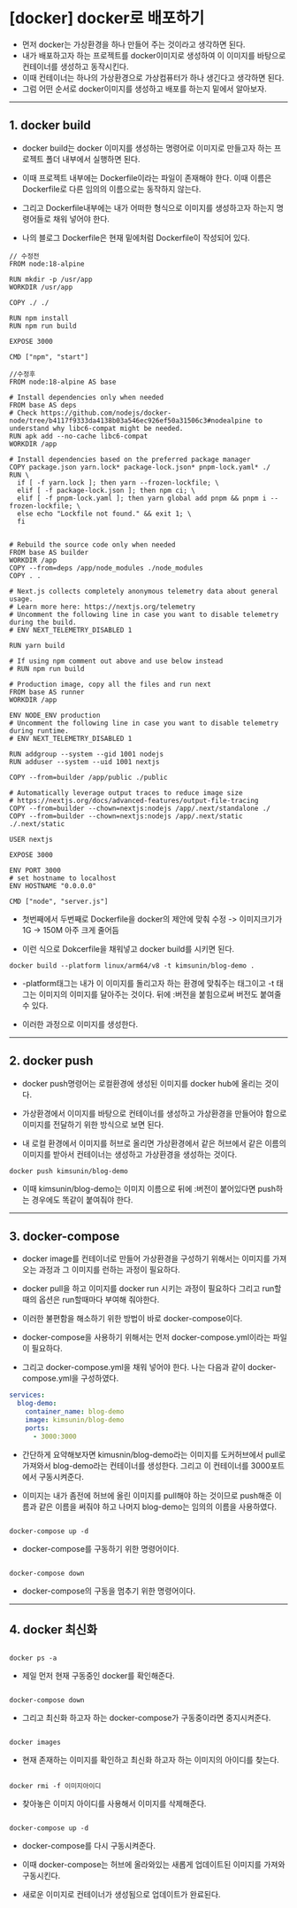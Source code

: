 # [docker] docker로 배포하기

- 먼저 docker는 가상환경을 하나 만들어 주는 것이라고 생각하면 된다.
- 내가 배포하고자 하는 프로젝트를 docker이미지로 생성하여 이 이미지를 바탕으로 컨테이너를 생성하고 동작시킨다.
- 이때 컨테이너는 하나의 가상환경으로 가상컴퓨터가 하나 생긴다고 생각하면 된다.
- 그럼 어떤 순서로 docker이미지를 생성하고 배포를 하는지 밑에서 알아보자.

---

## 1. docker build

- docker build는 docker 이미지를 생성하는 명령어로 이미지로 만들고자 하는 프로젝트 폴더 내부에서 실행하면 된다.

- 이때 프로젝트 내부에는 Dockerfile이라는 파일이 존재해야 한다. 이때 이름은 Dockerfile로 다른 임의의 이름으로는 동작하지 않는다.

- 그리고 Dockerfile내부에는 내가 어떠한 형식으로 이미지를 생성하고자 하는지 명령어들로 채워 넣어야 한다.

- 나의 블로그 Dockerfile은 현재 밑에처럼 Dockerfile이 작성되어 있다.

```docker
// 수정전
FROM node:18-alpine

RUN mkdir -p /usr/app
WORKDIR /usr/app

COPY ./ ./

RUN npm install
RUN npm run build

EXPOSE 3000

CMD ["npm", "start"]
```

```
//수정후
FROM node:18-alpine AS base

# Install dependencies only when needed
FROM base AS deps
# Check https://github.com/nodejs/docker-node/tree/b4117f9333da4138b03a546ec926ef50a31506c3#nodealpine to understand why libc6-compat might be needed.
RUN apk add --no-cache libc6-compat
WORKDIR /app

# Install dependencies based on the preferred package manager
COPY package.json yarn.lock* package-lock.json* pnpm-lock.yaml* ./
RUN \
  if [ -f yarn.lock ]; then yarn --frozen-lockfile; \
  elif [ -f package-lock.json ]; then npm ci; \
  elif [ -f pnpm-lock.yaml ]; then yarn global add pnpm && pnpm i --frozen-lockfile; \
  else echo "Lockfile not found." && exit 1; \
  fi


# Rebuild the source code only when needed
FROM base AS builder
WORKDIR /app
COPY --from=deps /app/node_modules ./node_modules
COPY . .

# Next.js collects completely anonymous telemetry data about general usage.
# Learn more here: https://nextjs.org/telemetry
# Uncomment the following line in case you want to disable telemetry during the build.
# ENV NEXT_TELEMETRY_DISABLED 1

RUN yarn build

# If using npm comment out above and use below instead
# RUN npm run build

# Production image, copy all the files and run next
FROM base AS runner
WORKDIR /app

ENV NODE_ENV production
# Uncomment the following line in case you want to disable telemetry during runtime.
# ENV NEXT_TELEMETRY_DISABLED 1

RUN addgroup --system --gid 1001 nodejs
RUN adduser --system --uid 1001 nextjs

COPY --from=builder /app/public ./public

# Automatically leverage output traces to reduce image size
# https://nextjs.org/docs/advanced-features/output-file-tracing
COPY --from=builder --chown=nextjs:nodejs /app/.next/standalone ./
COPY --from=builder --chown=nextjs:nodejs /app/.next/static ./.next/static

USER nextjs

EXPOSE 3000

ENV PORT 3000
# set hostname to localhost
ENV HOSTNAME "0.0.0.0"

CMD ["node", "server.js"]
```

- 첫번째에서 두번째로 Dockerfile을 docker의 제안에 맞춰 수정 -> 이미지크기가 1G -> 150M 아주 크게 줄어듬

- 이런 식으로 Dokcerfile을 채워넣고 docker build를 시키면 된다.

```
docker build --platform linux/arm64/v8 -t kimsunin/blog-demo .
```

- -platform태그는 내가 이 이미지를 돌리고자 하는 환경에 맞춰주는 태그이고 -t 태그는 이미지의 이미지를 달아주는 것이다. 뒤에 :버전을 붙힘으로써 버전도 붙여줄 수 있다.

- 이러한 과정으로 이미지를 생성한다.

---

## 2. docker push

- docker push명령어는 로컬환경에 생성된 이미지를 docker hub에 올리는 것이다.

- 가상환경에서 이미지를 바탕으로 컨테이너를 생성하고 가상환경을 만들어야 함으로 이미지를 전달하기 위한 방식으로 보면 된다.

- 내 로컬 환경에서 이미지를 허브로 올리면 가상환경에서 같은 허브에서 같은 이름의 이미지를 받아서 컨테이너는 생성하고 가상환경을 생성하는 것이다.

```
docker push kimsunin/blog-demo
```

- 이때 kimsunin/blog-demo는 이미지 이름으로 뒤에 :버전이 붙어있다면 push하는 경우에도 똑같이 붙여줘야 한다.

---

## 3. docker-compose

- docker image를 컨테이너로 만들어 가상환경을 구성하기 위해서는 이미지를 가져오는 과정과 그 이미지를 런하는 과정이 필요하다.

- docker pull을 하고 이미지를 docker run 시키는 과정이 필요하다 그리고 run할때의 옵션은 run할때마다 부여해 줘야한다.

- 이러한 불편함을 해소하기 위한 방법이 바로 docker-compose이다.

- docker-compose을 사용하기 위해서는 먼저 docker-compose.yml이라는 파일이 필요하다.

- 그리고 docker-compose.yml을 채워 넣어야 한다. 나는 다음과 같이 docker-compose.yml을 구성하였다.

```yml
services:
  blog-demo:
    container_name: blog-demo
    image: kimsunin/blog-demo
    ports:
      - 3000:3000
```

- 간단하게 요약해보자면 kimusnin/blog-demo라는 이미지를 도커허브에서 pull로 가져와서 blog-demo라는 컨테이너를 생성한다. 그리고 이 컨테이너를 3000포트에서 구동시켜준다.

- 이미지는 내가 좀전에 허브에 올린 이미지를 pull해야 하는 것이므로 push해준 이름과 같은 이름을 써줘야 하고 나머지 blog-demo는 임의의 이름을 사용하였다.

```

docker-compose up -d

```

- docker-compose를 구동하기 위한 명령어이다.

```

docker-compose down

```

- docker-compose의 구동을 멈추기 위한 명령어이다.

---

## 4. docker 최신화

```

docker ps -a

```

- 제일 먼저 현재 구동중인 docker를 확인해준다.

```

docker-compose down

```

- 그리고 최신화 하고자 하는 docker-compose가 구동중이라면 중지시켜준다.

```

docker images

```

- 현재 존재하는 이미지를 확인하고 최신화 하고자 하는 이미지의 아이디를 찾는다.

```

docker rmi -f 이미지아이디

```

- 찾아놓은 이미지 아이디를 사용해서 이미지를 삭제해준다.

```

docker-compose up -d

```

- docker-compose를 다시 구동시켜준다.

- 이때 docker-compose는 허브에 올라와있는 새롭게 업데이트된 이미지를 가져와 구동시킨다.

- 새로운 이미지로 컨테이너가 생성됨으로 업데이트가 완료된다.

```

```

